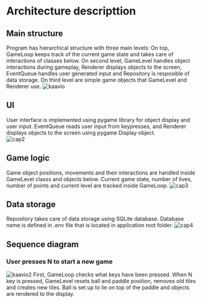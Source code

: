 # Architecture descripttion

## Main structure
Program has hierarchical structure with three main levels: On top, GameLoop keeps track of the current game state and takes care of interactions of classes below. On second level, GameLevel handles object interactions during gameplay, Renderer displays objects to the screen, EventQueue handles user generated input and Repository is resposible of data storage. On third level are simple game objects that GameLevel and Renderer use. 
![kaavio](https://user-images.githubusercontent.com/76871257/145709371-7f60b10c-c89a-4495-95e4-a56c6ee5d60a.PNG)

## UI
User interface is implemented using pygame library for object display and user input. EventQueue reads user input from keypresses, and Renderer displays objects to the screen using pygame Display object.  
![cap2](https://user-images.githubusercontent.com/76871257/145710098-3a30dd83-f3e8-4139-ba6f-828e9bdc5f40.PNG)

## Game logic
Game object positions, movements and their interactions are handled inside GameLevel classs and objects below. Current game state, number of lives, number of points and current level are tracked inside GameLoop.
![cap3](https://user-images.githubusercontent.com/76871257/145710314-bcb37b73-7739-43b9-b305-bebad2e79092.PNG)

## Data storage
Repository takes care of data storage using SQLite database. Database name is defined in .env file that is located in application root folder.
![cap4](https://user-images.githubusercontent.com/76871257/145710447-6de2eead-714e-4b41-8c55-c88b3fcc2be4.PNG)


## Sequence diagram
### User presses N to start a new game
![kaavio2](https://user-images.githubusercontent.com/76871257/145069517-b10af718-548a-443f-b019-c36abe461fd2.PNG)
First, GameLoop checks what keys have been pressed. When N key is pressed, GameLevel resets ball and paddle position, removes old tiles and creates new tiles. Ball is set up to lie on top of the paddle and objects are rendered to the display.
